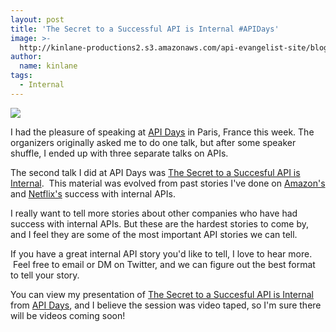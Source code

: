 ```yaml
---
layout: post
title: 'The Secret to a Successful API is Internal #APIDays'
image: >-
  http://kinlane-productions2.s3.amazonaws.com/api-evangelist-site/blog/api-days-logo.png
author:
  name: kinlane
tags:
  - Internal
---
```

[![](https://s3.amazonaws.com/kinlane-productions2/events/api-days-paris-france/api-days-logo.png)](http://apidays.io/)

I had the pleasure of speaking at [API Days](http://apidays.io/ "API Days") in Paris, France this week. The organizers originally asked me to do one talk, but after some speaker shuffle, I ended up with three separate talks on APIs.

The second talk I did at API Days was [The Secret to a Succesful API is Internal](/talks/apidays/internal-apis/ "The Secret to a Succesful API is Internal").  This material was evolved from past stories I've done on [Amazon's](http://apievangelist.com/2012/01/12/the-secret-to-amazons-success-internal-apis/ "Amazon") and [Netflix's](http://blog.programmableweb.com/2011/06/20/apis-power-netflix%E2%80%99s-move-to-cloud-enabling-world-domination/ "Netflix") success with internal APIs.  

I really want to tell more stories about other companies who have had success with internal APIs. But these are the hardest stories to come by, and I feel they are some of the most important API stories we can tell.  

If you have a great internal API story you'd like to tell, I love to hear more.  Feel free to email or DM on Twitter, and we can figure out the best format to tell your story.

You can view my presentation of [The Secret to a Succesful API is Internal](/talks/apidays/internal-apis/ "The Secret to a Succesful API is Internal") from [API Days](http://apidays.io/ "API Days"), and I believe the session was video taped, so I'm sure there will be videos coming soon!